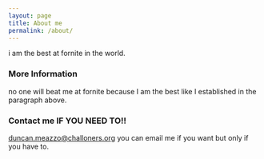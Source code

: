 ```yaml
---
layout: page
title: About me
permalink: /about/
---
```


i am the best at fornite in the world.

### More Information

no one will beat me at fornite because I am the best like I established in the paragraph above.
### Contact me IF YOU NEED TO!!

[duncan.meazzo@challoners.org](mailto:email@domain.com)
you can email me if you want but only if you have to.
